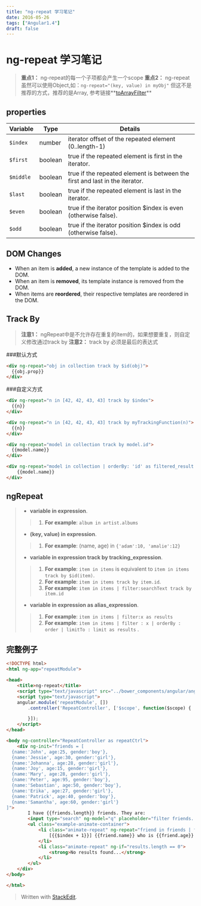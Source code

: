 ```yaml
---
title: "ng-repeat 学习笔记"
date: 2016-05-26
tags: ["Angular1.4"]
draft: false
---
```

# ng-repeat 学习笔记

> **重点1：** ng-repeat的每一个子项都会产生一个scope
> **重点2：** ng-repeat虽然可以使用Object,如：`ng-repeat="(key, value) in myObj"` 但这不是推荐的方式，推荐的是Array, 参考链接**[toArrayFilter](http://ngmodules.org/modules/angular-toArrayFilter)**

## properties 

Variable | Type | Details
-------|-------|----------
`$index` | number | iterator offset of the repeated element (0..length-1) 
`$first` | boolean | true if the repeated element is first in the iterator.
`$middle` | boolean | true if the repeated element is between the first and last in the iterator.
`$last` |boolean | true if the repeated element is last in the iterator.
`$even` | boolean	| true if the iterator position $index is even (otherwise false).
`$odd` | boolean | true if the iterator position $index is odd (otherwise false).

## DOM Changes

- When an item is **added**, a new instance of the template is added to the DOM.
- When an item is **removed**, its template instance is removed from the DOM.
- When items are **reordered**, their respective templates are reordered in the DOM.

## Track By

> **注意1：** ngRepeat中是不允许存在重复的item的，如果想要重复，则自定义修改通过track by
> **注意2：** track by 必须是最后的表达式

###默认方式
```html
<div ng-repeat="obj in collection track by $id(obj)">
  {{obj.prop}}
</div>
```
###自定义方式
```html
<div ng-repeat="n in [42, 42, 43, 43] track by $index">
  {{n}}
</div>
```
```html
<div ng-repeat="n in [42, 42, 43, 43] track by myTrackingFunction(n)">
  {{n}}
</div>
```
```html
<div ng-repeat="model in collection track by model.id">
  {{model.name}}
</div>
```
```html
<div ng-repeat="model in collection | orderBy: 'id' as filtered_result track by model.id">
    {{model.name}}
</div>
```

## ngRepeat

> - **variable in expression**. 
> >1. **For example**: `album in artist.albums`
> 
> - **(key, value) in expression**. 
> >1. **For example**: (name, age) in `{'adam':10, 'amalie':12}`
> 
> - **variable in expression track by tracking_expression**. 
> >1. **For example**: `item in items` is equivalent to `item in items track by $id(item)`. 
> >2. **For example**: `item in items track by item.id`.
> >3. **For example**: `item in items | filter:searchText track by item.id`
> 
> - **variable in expression as alias_expression**. 
> >1. **For example**: `item in items | filter:x as results`
> >2. **For example**: `item in items | filter : x | orderBy : order | limitTo : limit as results` .

## 完整例子
```html
<!DOCTYPE html>
<html ng-app="repeatModule">

<head>
    <title>ng-repeat</title>
    <script type="text/javascript" src="../bower_components/angular/angular.js"></script>
    <script type="text/javascript">
    angular.module('repeatModule', [])
        .controller('RepeatController', ['$scope', function($scope) {

        }]);
    </script>
</head>

<body ng-controller="RepeatController as repeatCtrl">
    <div ng-init="friends = [
  {name:'John', age:25, gender:'boy'},
  {name:'Jessie', age:30, gender:'girl'},
  {name:'Johanna', age:28, gender:'girl'},
  {name:'Joy', age:15, gender:'girl'},
  {name:'Mary', age:28, gender:'girl'},
  {name:'Peter', age:95, gender:'boy'},
  {name:'Sebastian', age:50, gender:'boy'},
  {name:'Erika', age:27, gender:'girl'},
  {name:'Patrick', age:40, gender:'boy'},
  {name:'Samantha', age:60, gender:'girl'}
]">
        I have {{friends.length}} friends. They are:
        <input type="search" ng-model="q" placeholder="filter friends..." aria-label="filter friends" />
        <ul class="example-animate-container">
            <li class="animate-repeat" ng-repeat="friend in friends | filter:q as results track by friend.name">
                [{{$index + 1}}] {{friend.name}} who is {{friend.age}} years old.
            </li>
            <li class="animate-repeat" ng-if="results.length == 0">
                <strong>No results found...</strong>
            </li>
        </ul>
    </div>
</body>

</html>

```

> Written with [StackEdit](https://stackedit.io/).